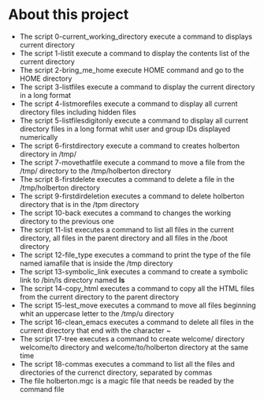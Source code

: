 # About this project
  - The script 0-current_working_directory execute a command to displays current directory
  - The script 1-listit execute a command to display the contents list of the current directory
  - The script 2-bring_me_home execute HOME command and go to the HOME directory
  - The script 3-listfiles execute a command to display the current directory in a long format
  - The script 4-listmorefiles execute a command to display all current directory files including hidden files
  - The script 5-listfilesdigitonly execute a command to display all current directory files in a long format whit user and group IDs displayed numerically
  - The script 6-firstdirectory execute a command to creates holberton directory in /tmp/
  - The script 7-movethatfile execute a command to move a file from the /tmp/ directory to the /tmp/holberton directory
  - The script 8-firstdelete executes a command to delete a file in the /tmp/holberton directory
  - The script 9-firstdirdeletion executes a command to delete holberton directory that is in the /tpm directory
  - The script 10-back executes a command to changes the working directory to the previous one
  - The script 11-list executes a command to list all files in the current directory, all files in the parent directory and all files in the /boot directory
  - The script 12-file_type executes a command to print the type of the file named iamafile that is inside the /tmp directory
  - The script 13-symbolic_link executes a command to create a symbolic link to /bin/ls directory named __ls__
  - The script 14-copy_html executes a command to copy all the HTML files from the current directory to the parent directory
  - The script 15-lest_move executes a command to move all files beginning whit an uppercase letter to the /tmp/u directory
  - The script 16-clean_emacs executes a command to delete all files in the current directory that end with the character ~
  - The script 17-tree executes a command to create welcome/ directory welcome/to directory and welcome/to/holberton directory at the same time
  - The script 18-commas executes a command to list all the files and directories of the currenct directory, separated by commas
  - The file holberton.mgc is a magic file that needs be readed by the command file